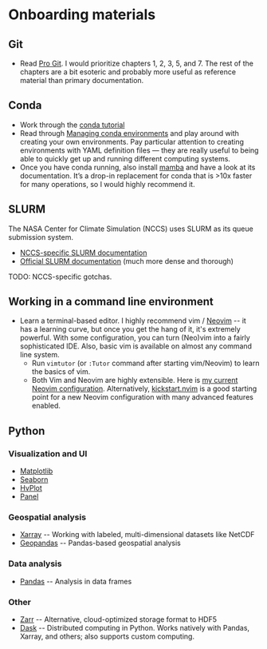 # Onboarding materials

## Git

- Read [Pro Git][git]. I would prioritize chapters 1, 2, 3, 5, and 7. The rest of the chapters are a bit esoteric and probably more useful as reference material than primary documentation.

[git]: https://git-scm.com/book/en/v2

## Conda

- Work through the [conda tutorial][conda-tutorial]
- Read through [Managing conda environments][conda] and play around with creating your own environments. Pay particular attention to creating environments with YAML definition files — they are really useful to being able to quickly get up and running different computing systems.
- Once you have conda running, also install [mamba][mamba] and have a look at its documentation. It’s a drop-in replacement for conda that is >10x faster for many operations, so I would highly recommend it.

[conda-tutorial]: https://conda.io/projects/conda/en/latest/user-guide/getting-started.html
[conda]: https://conda.io/projects/conda/en/latest/user-guide/tasks/manage-environments.html
[mamba]: https://github.com/mamba-org/mamba#installation

## SLURM

The NASA Center for Climate Simulation (NCCS) uses SLURM as its queue submission system.

- [NCCS-specific SLURM documentation](https://www.nccs.nasa.gov/nccs-users/instructional/using-slurm)
- [Official SLURM documentation](https://slurm.schedmd.com/documentation.html) (much more dense and thorough)

TODO: NCCS-specific gotchas.

## Working in a command line environment

- Learn a terminal-based editor. I highly recommend vim / [Neovim](https://neovim.io/) -- it has a learning curve, but once you get the hang of it, it's extremely powerful. With some configuration, you can turn (Neo)vim into a fairly sophisticated IDE. Also, basic vim is available on almost any command line system.
  - Run `vimtutor` (or `:Tutor` command after starting vim/Neovim) to learn the basics of vim.
  - Both Vim and Neovim are highly extensible. Here is [my current Neovim configuration][my-nvim]. Alternatively, [kickstart.nvim][kickstart-nvim] is a good starting point for a new Neovim configuration with many advanced features enabled.

[my-nvim]: https://github.com/ashiklom/nvim-lua
[kickstart-nvim]: https://github.com/nvim-lua/kickstart.nvim

## Python

### Visualization and UI

- [Matplotlib](https://matplotlib.org/)
- [Seaborn](https://seaborn.pydata.org/)
- [HvPlot](https://hvplot.holoviz.org/)
- [Panel](https://panel.holoviz.org/)

### Geospatial analysis

- [Xarray](http://xarray.pydata.org/en/stable/) -- Working with labeled, multi-dimensional datasets like NetCDF 
- [Geopandas](https://geopandas.org/) -- Pandas-based geospatial analysis

### Data analysis

- [Pandas](https://pandas.pydata.org/) -- Analysis in data frames

### Other

- [Zarr](https://zarr.readthedocs.io/en/stable/) -- Alternative, cloud-optimized storage format to HDF5
- [Dask](https://docs.dask.org/en/latest/) -- Distributed computing in Python. Works natively with Pandas, Xarray, and others; also supports custom computing. 
